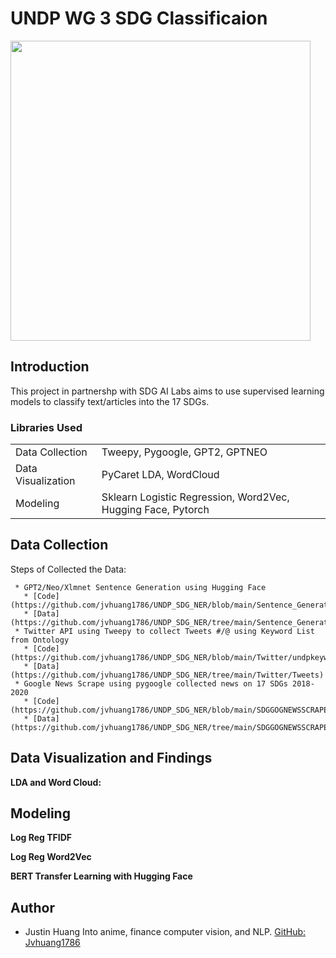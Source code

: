 # UNDP WG 3 SDG Classificaion 
<img src="https://github.com/jvhuang1786/UNDP_SDG_NER/blob/main/original-15.jpg" width="480"></img>

## Introduction

This project in partnershp with SDG AI Labs aims to use supervised learning models to classify text/articles into the 17 SDGs. 

### Libraries Used


<table>

<tr>
  <td>Data Collection</td>
  <td>Tweepy, Pygoogle, GPT2, GPTNEO</td>
</tr>

<tr>
  <td>Data Visualization</td>
  <td>PyCaret LDA, WordCloud</td>
</tr>

<tr>
  <td>Modeling</td>
  <td>Sklearn Logistic Regression, Word2Vec, Hugging Face, Pytorch</td>
</tr>

</table>


## Data Collection 

Steps of Collected the Data: 

     * GPT2/Neo/Xlmnet Sentence Generation using Hugging Face 
       * [Code](https://github.com/jvhuang1786/UNDP_SDG_NER/blob/main/Sentence_Generation/GPT%20Sentence%20Generation.ipynb)
       * [Data](https://github.com/jvhuang1786/UNDP_SDG_NER/tree/main/Sentence_Generation)
     * Twitter API using Tweepy to collect Tweets #/@ using Keyword List from Ontology 
       * [Code](https://github.com/jvhuang1786/UNDP_SDG_NER/blob/main/Twitter/undpkeywordstwitter.py)
       * [Data](https://github.com/jvhuang1786/UNDP_SDG_NER/tree/main/Twitter/Tweets)
     * Google News Scrape using pygoogle collected news on 17 SDGs 2018-2020
       * [Code](https://github.com/jvhuang1786/UNDP_SDG_NER/blob/main/SDGGOGNEWSSCRAPER/SDG_news%20Scraper.ipynb)
       * [Data](https://github.com/jvhuang1786/UNDP_SDG_NER/tree/main/SDGGOGNEWSSCRAPER)
  



## Data Visualization and Findings

**LDA and Word Cloud:**

     
     
## Modeling 

**Log Reg TFIDF**


**Log Reg Word2Vec**

**BERT Transfer Learning with Hugging Face**





## Author


* Justin Huang
  Into anime, finance computer vision, and NLP.
  [GitHub: Jvhuang1786](https://jvhuang1786.github.io/)

